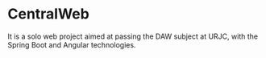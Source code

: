 # CentralWeb
It is a solo web project aimed at passing the DAW subject at URJC, with the Spring Boot and Angular technologies.
